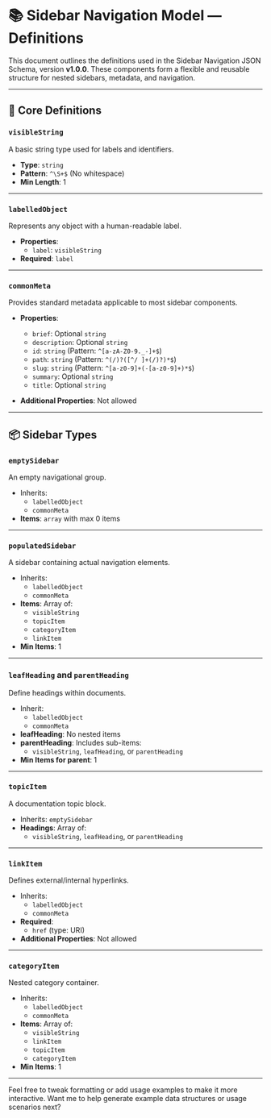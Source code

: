 # 📚 Sidebar Navigation Model — Definitions

This document outlines the definitions used in the Sidebar Navigation JSON Schema, version **v1.0.0**. These components form a flexible and reusable structure for nested sidebars, metadata, and navigation.

---

## 🧠 Core Definitions

### `visibleString`

A basic string type used for labels and identifiers.

- **Type**: `string`
- **Pattern**: `^\S+$` (No whitespace)
- **Min Length**: 1

---

### `labelledObject`

Represents any object with a human-readable label.

- **Properties**:
  - `label`: `visibleString`
- **Required**: `label`

---

### `commonMeta`

Provides standard metadata applicable to most sidebar components.

- **Properties**:
  - `brief`: Optional `string`
  - `description`: Optional `string`
  - `id`: `string` (Pattern: `^[a-zA-Z0-9._-]+$`)
  - `path`: `string` (Pattern: `^(/)?([^/ ]+(/)?)*$`)
  - `slug`: `string` (Pattern: `^[a-z0-9]+(-[a-z0-9]+)*$`)
  - `summary`: Optional `string`
  - `title`: Optional `string`

- **Additional Properties**: Not allowed

---

## 📦 Sidebar Types

### `emptySidebar`

An empty navigational group.

- Inherits:
  - `labelledObject`
  - `commonMeta`
- **Items**: `array` with max 0 items

---

### `populatedSidebar`

A sidebar containing actual navigation elements.

- Inherits:
  - `labelledObject`
  - `commonMeta`
- **Items**: Array of:
  - `visibleString`
  - `topicItem`
  - `categoryItem`
  - `linkItem`
- **Min Items**: 1

---

### `leafHeading` and `parentHeading`

Define headings within documents.

- Inherit:
  - `labelledObject`
  - `commonMeta`
- **leafHeading**: No nested items
- **parentHeading**: Includes sub-items:
  - `visibleString`, `leafHeading`, or `parentHeading`
- **Min Items for parent**: 1

---

### `topicItem`

A documentation topic block.

- Inherits: `emptySidebar`
- **Headings**: Array of:
  - `visibleString`, `leafHeading`, or `parentHeading`

---

### `linkItem`

Defines external/internal hyperlinks.

- Inherits:
  - `labelledObject`
  - `commonMeta`
- **Required**:
  - `href` (type: URI)
- **Additional Properties**: Not allowed

---

### `categoryItem`

Nested category container.

- Inherits:
  - `labelledObject`
  - `commonMeta`
- **Items**: Array of:
  - `visibleString`
  - `linkItem`
  - `topicItem`
  - `categoryItem`
- **Min Items**: 1

---

Feel free to tweak formatting or add usage examples to make it more interactive. Want me to help generate example data structures or usage scenarios next?